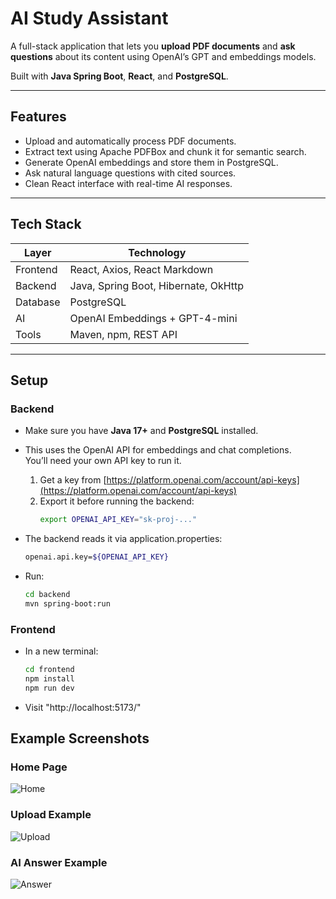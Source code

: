 # AI Study Assistant

A full-stack application that lets you **upload PDF documents** and **ask questions** about its content using OpenAI’s GPT and embeddings models.

Built with **Java Spring Boot**, **React**, and **PostgreSQL**.

---

## Features
- Upload and automatically process PDF documents.
- Extract text using Apache PDFBox and chunk it for semantic search.
- Generate OpenAI embeddings and store them in PostgreSQL.
- Ask natural language questions with cited sources.
- Clean React interface with real-time AI responses.

---

## Tech Stack
| Layer | Technology |
|-------|-------------|
| Frontend | React, Axios, React Markdown |
| Backend | Java, Spring Boot, Hibernate, OkHttp |
| Database | PostgreSQL |
| AI | OpenAI Embeddings + GPT-4-mini |
| Tools | Maven, npm, REST API |

---

## Setup

### Backend
- Make sure you have **Java 17+** and **PostgreSQL** installed.
- This uses the OpenAI API for embeddings and chat completions.  
  You’ll need your own API key to run it.
  
    1. Get a key from [https://platform.openai.com/account/api-keys](https://platform.openai.com/account/api-keys)
    2. Export it before running the backend:
       ```bash
       export OPENAI_API_KEY="sk-proj-..."
- The backend reads it via application.properties:
  ```bash
  openai.api.key=${OPENAI_API_KEY}

- Run:
  ```bash
  cd backend
  mvn spring-boot:run
### Frontend
- In a new terminal:
  ```bash
  cd frontend
  npm install
  npm run dev
- Visit "http://localhost:5173/"

## Example Screenshots

### Home Page
![Home](home.png)

### Upload Example
![Upload](upload.png)

### AI Answer Example
![Answer](answer.png)


